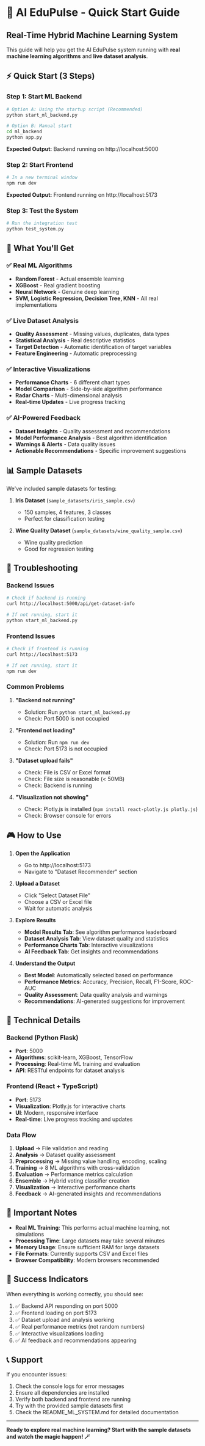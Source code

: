 # 🚀 AI EduPulse - Quick Start Guide

## Real-Time Hybrid Machine Learning System

This guide will help you get the AI EduPulse system running with **real machine learning algorithms** and **live dataset analysis**.

## ⚡ Quick Start (3 Steps)

### Step 1: Start ML Backend
```bash
# Option A: Using the startup script (Recommended)
python start_ml_backend.py

# Option B: Manual start
cd ml_backend
python app.py
```
**Expected Output:** Backend running on http://localhost:5000

### Step 2: Start Frontend
```bash
# In a new terminal window
npm run dev
```
**Expected Output:** Frontend running on http://localhost:5173

### Step 3: Test the System
```bash
# Run the integration test
python test_system.py
```

## 🎯 What You'll Get

### ✅ Real ML Algorithms
- **Random Forest** - Actual ensemble learning
- **XGBoost** - Real gradient boosting
- **Neural Network** - Genuine deep learning
- **SVM, Logistic Regression, Decision Tree, KNN** - All real implementations

### ✅ Live Dataset Analysis
- **Quality Assessment** - Missing values, duplicates, data types
- **Statistical Analysis** - Real descriptive statistics
- **Target Detection** - Automatic identification of target variables
- **Feature Engineering** - Automatic preprocessing

### ✅ Interactive Visualizations
- **Performance Charts** - 6 different chart types
- **Model Comparison** - Side-by-side algorithm performance
- **Radar Charts** - Multi-dimensional analysis
- **Real-time Updates** - Live progress tracking

### ✅ AI-Powered Feedback
- **Dataset Insights** - Quality assessment and recommendations
- **Model Performance Analysis** - Best algorithm identification
- **Warnings & Alerts** - Data quality issues
- **Actionable Recommendations** - Specific improvement suggestions

## 📊 Sample Datasets

We've included sample datasets for testing:

1. **Iris Dataset** (`sample_datasets/iris_sample.csv`)
   - 150 samples, 4 features, 3 classes
   - Perfect for classification testing

2. **Wine Quality Dataset** (`sample_datasets/wine_quality_sample.csv`)
   - Wine quality prediction
   - Good for regression testing

## 🔧 Troubleshooting

### Backend Issues
```bash
# Check if backend is running
curl http://localhost:5000/api/get-dataset-info

# If not running, start it
python start_ml_backend.py
```

### Frontend Issues
```bash
# Check if frontend is running
curl http://localhost:5173

# If not running, start it
npm run dev
```

### Common Problems

1. **"Backend not running"**
   - Solution: Run `python start_ml_backend.py`
   - Check: Port 5000 is not occupied

2. **"Frontend not loading"**
   - Solution: Run `npm run dev`
   - Check: Port 5173 is not occupied

3. **"Dataset upload fails"**
   - Check: File is CSV or Excel format
   - Check: File size is reasonable (< 50MB)
   - Check: Backend is running

4. **"Visualization not showing"**
   - Check: Plotly.js is installed (`npm install react-plotly.js plotly.js`)
   - Check: Browser console for errors

## 🎮 How to Use

1. **Open the Application**
   - Go to http://localhost:5173
   - Navigate to "Dataset Recommender" section

2. **Upload a Dataset**
   - Click "Select Dataset File"
   - Choose a CSV or Excel file
   - Wait for automatic analysis

3. **Explore Results**
   - **Model Results Tab**: See algorithm performance leaderboard
   - **Dataset Analysis Tab**: View dataset quality and statistics
   - **Performance Charts Tab**: Interactive visualizations
   - **AI Feedback Tab**: Get insights and recommendations

4. **Understand the Output**
   - **Best Model**: Automatically selected based on performance
   - **Performance Metrics**: Accuracy, Precision, Recall, F1-Score, ROC-AUC
   - **Quality Assessment**: Data quality analysis and warnings
   - **Recommendations**: AI-generated suggestions for improvement

## 🔬 Technical Details

### Backend (Python Flask)
- **Port**: 5000
- **Algorithms**: scikit-learn, XGBoost, TensorFlow
- **Processing**: Real-time ML training and evaluation
- **API**: RESTful endpoints for dataset analysis

### Frontend (React + TypeScript)
- **Port**: 5173
- **Visualization**: Plotly.js for interactive charts
- **UI**: Modern, responsive interface
- **Real-time**: Live progress tracking and updates

### Data Flow
1. **Upload** → File validation and reading
2. **Analysis** → Dataset quality assessment
3. **Preprocessing** → Missing value handling, encoding, scaling
4. **Training** → 8 ML algorithms with cross-validation
5. **Evaluation** → Performance metrics calculation
6. **Ensemble** → Hybrid voting classifier creation
7. **Visualization** → Interactive performance charts
8. **Feedback** → AI-generated insights and recommendations

## 🚨 Important Notes

- **Real ML Training**: This performs actual machine learning, not simulations
- **Processing Time**: Large datasets may take several minutes
- **Memory Usage**: Ensure sufficient RAM for large datasets
- **File Formats**: Currently supports CSV and Excel files
- **Browser Compatibility**: Modern browsers recommended

## 🎉 Success Indicators

When everything is working correctly, you should see:

1. ✅ Backend API responding on port 5000
2. ✅ Frontend loading on port 5173
3. ✅ Dataset upload and analysis working
4. ✅ Real performance metrics (not random numbers)
5. ✅ Interactive visualizations loading
6. ✅ AI feedback and recommendations appearing

## 📞 Support

If you encounter issues:

1. Check the console logs for error messages
2. Ensure all dependencies are installed
3. Verify both backend and frontend are running
4. Try with the provided sample datasets first
5. Check the README_ML_SYSTEM.md for detailed documentation

---

**Ready to explore real machine learning? Start with the sample datasets and watch the magic happen! 🪄**
